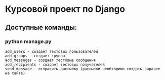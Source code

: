 # Курсовой проект по Django

## Доступные команды:

### python manage.py 
    
    add_users - создает тестовых пользователей
    add_groups - создает группы
    add_messages - создает тестовые сообщения
    add_recipients - создает тестовых получателей
    send_message - отправить рассылку (рассылки необходимо создать заранее на сайте)